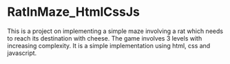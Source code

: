 # RatInMaze_HtmlCssJs
This is a project on implementing a simple maze involving a rat which needs to reach its destination with cheese.
The game involves 3 levels with increasing complexity.
It is a simple implementation using html, css and javascript.
